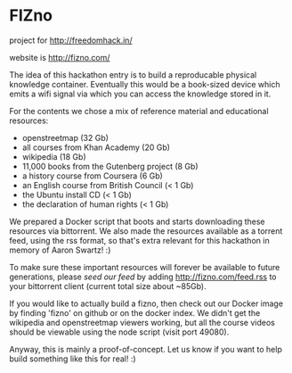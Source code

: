 # FIZno

project for http://freedomhack.in/

website is http://fizno.com/


The idea of this hackathon entry is to build a reproducable physical knowledge container. Eventually this would be a book-sized device which emits a wifi signal via which you can access the knowledge stored in it.

For the contents we chose a mix of reference material and educational resources:

* openstreetmap (32 Gb)
* all courses from Khan Academy (20 Gb)
* wikipedia (18 Gb)
* 11,000 books from the Gutenberg project (8 Gb)
* a history course from Coursera (6 Gb)
* an English course from British Council (< 1 Gb)
* the Ubuntu install CD (< 1 Gb)
* the declaration of human rights (< 1 Gb)

We prepared a Docker script that boots and starts downloading these resources via bittorrent. We also made the resources available as a torrent feed, using the rss format, so that's extra relevant for this hackathon in memory of Aaron Swartz! :)

To make sure these important resources will forever be available to future generations, please *seed our feed* by adding http://fizno.com/feed.rss to your bittorrent client (current total size about ~85Gb).

If you would like to actually build a fizno, then check out our Docker image by finding 'fizno' on github or on the docker index. We didn't get the wikipedia and openstreetmap viewers working, but all the course videos should be viewable using the node script (visit port 49080).

Anyway, this is mainly a proof-of-concept. Let us know if you want to help build something like this for real! :)
